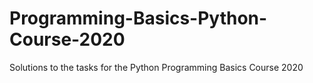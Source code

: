 # Programming-Basics-Python-Course-2020
Solutions to the tasks for the Python Programming Basics Course 2020
